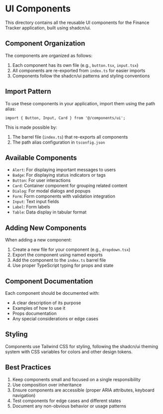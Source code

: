 # UI Components

This directory contains all the reusable UI components for the Finance Tracker application, built using shadcn/ui.

## Component Organization

The components are organized as follows:

1. Each component has its own file (e.g., `button.tsx`, `input.tsx`)
2. All components are re-exported from `index.ts` for easier imports
3. Components follow the shadcn/ui patterns and styling conventions

## Import Pattern

To use these components in your application, import them using the path alias:

```tsx
import { Button, Input, Card } from '@/components/ui';
```

This is made possible by:
1. The barrel file (`index.ts`) that re-exports all components
2. The path alias configuration in `tsconfig.json`

## Available Components

- `Alert`: For displaying important messages to users
- `Badge`: For displaying status indicators or tags
- `Button`: For user interactions
- `Card`: Container component for grouping related content
- `Dialog`: For modal dialogs and popups
- `Form`: Form components with validation integration
- `Input`: Text input fields
- `Label`: Form labels
- `Table`: Data display in tabular format

## Adding New Components

When adding a new component:

1. Create a new file for your component (e.g., `dropdown.tsx`)
2. Export the component using named exports
3. Add the component to the `index.ts` barrel file
4. Use proper TypeScript typing for props and state

## Component Documentation

Each component should be documented with:
- A clear description of its purpose
- Examples of how to use it
- Props documentation
- Any special considerations or edge cases

## Styling

Components use Tailwind CSS for styling, following the shadcn/ui theming system with CSS variables for colors and other design tokens.

## Best Practices

1. Keep components small and focused on a single responsibility
2. Use composition over inheritance
3. Ensure components are accessible (proper ARIA attributes, keyboard navigation)
4. Test components for edge cases and different states
5. Document any non-obvious behavior or usage patterns
